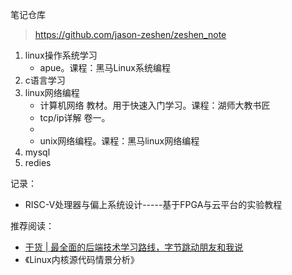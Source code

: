 笔记仓库
> https://github.com/jason-zeshen/zeshen_note



1. linux操作系统学习
	- apue。课程：黑马Linux系统编程
2. c语言学习
3. linux网络编程
	- 计算机网络 教材。用于快速入门学习。课程：湖师大教书匠
	- tcp/ip详解 卷一。
	- 
	- unix网络编程。课程：黑马linux网络编程
4. mysql
5. redies

记录：
- RISC-V处理器与偏上系统设计-----基于FPGA与云平台的实验教程

推荐阅读：
- [干货 | 最全面的后端技术学习路线，字节跳动朋友和我说](https://zhuanlan.zhihu.com/p/333430723)
- 《Linux内核源代码情景分析》
